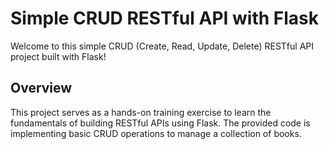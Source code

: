 # Simple CRUD RESTful API with Flask
Welcome to this simple CRUD (Create, Read, Update, Delete) RESTful API project built with Flask!
## Overview
This project serves as a hands-on training exercise to learn the fundamentals of building RESTful APIs using Flask. 
The provided code is implementing basic CRUD operations to manage a collection of books.
